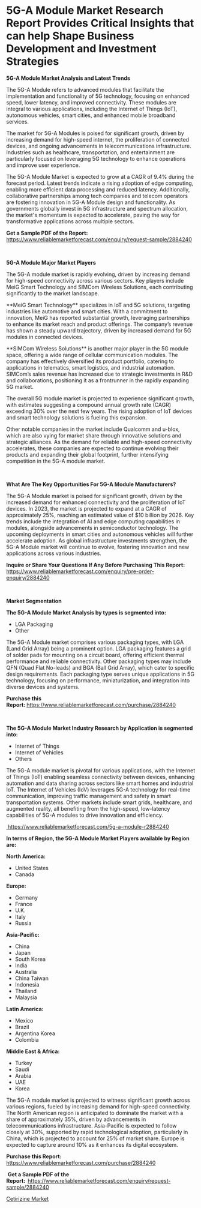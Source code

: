 <p><h1>5G-A Module Market Research Report Provides Critical Insights that can help Shape Business Development and Investment Strategies</h1></p><p><strong>5G-A Module Market Analysis and Latest Trends</strong></p>
<p><p>The 5G-A Module refers to advanced modules that facilitate the implementation and functionality of 5G technology, focusing on enhanced speed, lower latency, and improved connectivity. These modules are integral to various applications, including the Internet of Things (IoT), autonomous vehicles, smart cities, and enhanced mobile broadband services.</p><p>The market for 5G-A Modules is poised for significant growth, driven by increasing demand for high-speed internet, the proliferation of connected devices, and ongoing advancements in telecommunications infrastructure. Industries such as healthcare, transportation, and entertainment are particularly focused on leveraging 5G technology to enhance operations and improve user experience. </p><p>The 5G-A Module Market is expected to grow at a CAGR of 9.4% during the forecast period. Latest trends indicate a rising adoption of edge computing, enabling more efficient data processing and reduced latency. Additionally, collaborative partnerships among tech companies and telecom operators are fostering innovation in 5G-A Module design and functionality. As governments globally invest in 5G infrastructure and spectrum allocation, the market's momentum is expected to accelerate, paving the way for transformative applications across multiple sectors.</p></p>
<p><strong>Get a Sample PDF of the Report:&nbsp;</strong> <a href="https://www.reliablemarketforecast.com/enquiry/request-sample/2884240?utm_campaign=2284&utm_medium=2&utm_source=Github&utm_content=ia&utm_term=13032025&utm_id=5g-a-module">https://www.reliablemarketforecast.com/enquiry/request-sample/2884240</a></p>
<p>&nbsp;</p>
<p><strong>5G-A Module Major Market Players</strong></p>
<p><p>The 5G-A module market is rapidly evolving, driven by increasing demand for high-speed connectivity across various sectors. Key players include MeiG Smart Technology and SIMCom Wireless Solutions, each contributing significantly to the market landscape.</p><p>**MeiG Smart Technology** specializes in IoT and 5G solutions, targeting industries like automotive and smart cities. With a commitment to innovation, MeiG has reported substantial growth, leveraging partnerships to enhance its market reach and product offerings. The company’s revenue has shown a steady upward trajectory, driven by increased demand for 5G modules in connected devices.</p><p>**SIMCom Wireless Solutions** is another major player in the 5G module space, offering a wide range of cellular communication modules. The company has effectively diversified its product portfolio, catering to applications in telematics, smart logistics, and industrial automation. SIMCom’s sales revenue has increased due to strategic investments in R&D and collaborations, positioning it as a frontrunner in the rapidly expanding 5G market.</p><p>The overall 5G module market is projected to experience significant growth, with estimates suggesting a compound annual growth rate (CAGR) exceeding 30% over the next few years. The rising adoption of IoT devices and smart technology solutions is fueling this expansion.</p><p>Other notable companies in the market include Qualcomm and u-blox, which are also vying for market share through innovative solutions and strategic alliances. As the demand for reliable and high-speed connectivity accelerates, these companies are expected to continue evolving their products and expanding their global footprint, further intensifying competition in the 5G-A module market.</p></p>
<p>&nbsp;</p>
<p><strong>What Are The Key Opportunities For 5G-A Module Manufacturers?</strong></p>
<p><p>The 5G-A Module market is poised for significant growth, driven by the increased demand for enhanced connectivity and the proliferation of IoT devices. In 2023, the market is projected to expand at a CAGR of approximately 25%, reaching an estimated value of $10 billion by 2026. Key trends include the integration of AI and edge computing capabilities in modules, alongside advancements in semiconductor technology. The upcoming deployments in smart cities and autonomous vehicles will further accelerate adoption. As global infrastructure investments strengthen, the 5G-A Module market will continue to evolve, fostering innovation and new applications across various industries.</p></p>
<p><strong>Inquire or Share Your Questions If Any Before Purchasing This Report:</strong> <a href="https://www.reliablemarketforecast.com/enquiry/pre-order-enquiry/2884240?utm_campaign=2284&utm_medium=2&utm_source=Github&utm_content=ia&utm_term=13032025&utm_id=5g-a-module">https://www.reliablemarketforecast.com/enquiry/pre-order-enquiry/2884240</a></p>
<p>&nbsp;</p>
<p><strong>Market Segmentation</strong></p>
<p><strong>The 5G-A Module Market Analysis by types is segmented into:</strong></p>
<p><ul><li>LGA Packaging</li><li>Other</li></ul></p>
<p><p>The 5G-A Module market comprises various packaging types, with LGA (Land Grid Array) being a prominent option. LGA packaging features a grid of solder pads for mounting on a circuit board, offering efficient thermal performance and reliable connectivity. Other packaging types may include QFN (Quad Flat No-leads) and BGA (Ball Grid Array), which cater to specific design requirements. Each packaging type serves unique applications in 5G technology, focusing on performance, miniaturization, and integration into diverse devices and systems.</p></p>
<p><strong>Purchase this Report:&nbsp;</strong><a href="https://www.reliablemarketforecast.com/purchase/2884240?utm_campaign=2284&utm_medium=2&utm_source=Github&utm_content=ia&utm_term=13032025&utm_id=5g-a-module">https://www.reliablemarketforecast.com/purchase/2884240</a></p>
<p>&nbsp;</p>
<p><strong>The 5G-A Module Market Industry Research by Application is segmented into:</strong></p>
<p><ul><li>Internet of Things</li><li>Internet of Vehicles</li><li>Others</li></ul></p>
<p><p>The 5G-A module market is pivotal for various applications, with the Internet of Things (IoT) enabling seamless connectivity between devices, enhancing automation and data sharing across sectors like smart homes and industrial IoT. The Internet of Vehicles (IoV) leverages 5G-A technology for real-time communication, improving traffic management and safety in smart transportation systems. Other markets include smart grids, healthcare, and augmented reality, all benefiting from the high-speed, low-latency capabilities of 5G-A modules to drive innovation and efficiency.</p></p>
<p><a href="https://www.reliablemarketforecast.com/5g-a-module-r2884240?utm_campaign=2284&utm_medium=2&utm_source=Github&utm_content=ia&utm_term=13032025&utm_id=5g-a-module">&nbsp;https://www.reliablemarketforecast.com/5g-a-module-r2884240</a></p>
<p><strong>In terms of Region, the 5G-A Module Market Players available by Region are:</strong></p>
<p>
    <p> <strong> North America: </strong>
        <ul>
            <li>United States</li>
            <li>Canada</li>
        </ul>
        </p> 
    <p> <strong> Europe: </strong>
        <ul>
            <li>Germany</li>
            <li>France</li>
            <li>U.K.</li>
            <li>Italy</li>
            <li>Russia</li>
        </ul>
        </p> 
    <p> <strong> Asia-Pacific: </strong>
        <ul>
            <li>China</li>
            <li>Japan</li>
            <li>South Korea</li>
            <li>India</li>
            <li>Australia</li>
            <li>China Taiwan</li>
            <li>Indonesia</li>
            <li>Thailand</li>
            <li>Malaysia</li>
        </ul>
        </p> 
    <p> <strong> Latin America: </strong>
        <ul>
            <li>Mexico</li>
            <li>Brazil</li>
            <li>Argentina Korea</li>
            <li>Colombia</li>
        </ul>
        </p> 
    <p> <strong> Middle East & Africa: </strong>
        <ul>
            <li>Turkey</li>
            <li>Saudi</li>
            <li>Arabia</li>
            <li>UAE</li>
            <li>Korea</li>
        </ul>
    </p>
    </p>
<p><p>The 5G-A module market is projected to witness significant growth across various regions, fueled by increasing demand for high-speed connectivity. The North American region is anticipated to dominate the market with a share of approximately 35%, driven by advancements in telecommunications infrastructure. Asia-Pacific is expected to follow closely at 30%, supported by rapid technological adoption, particularly in China, which is projected to account for 25% of market share. Europe is expected to capture around 10% as it enhances its digital ecosystem.</p></p>
<p><strong>Purchase this Report: </strong><a href="https://www.reliablemarketforecast.com/purchase/2884240?utm_campaign=2284&utm_medium=2&utm_source=Github&utm_content=ia&utm_term=13032025&utm_id=5g-a-module">https://www.reliablemarketforecast.com/purchase/2884240</a></p>
<p>&nbsp;<strong>Get a Sample PDF of the Report:&nbsp;&nbsp;</strong><a href="https://www.reliablemarketforecast.com/enquiry/request-sample/2884240?utm_campaign=2284&utm_medium=2&utm_source=Github&utm_content=ia&utm_term=13032025&utm_id=5g-a-module">https://www.reliablemarketforecast.com/enquiry/request-sample/2884240</a></p>
<p><strong></strong></p>
<p><p><a href="https://github.com/SanjidaMahmud54/Market-Research-Report-List-1/blob/main/cetirizine-market.md?utm_campaign=2284&utm_medium=2&utm_source=Github&utm_content=ia&utm_term=13032025&utm_id=5g-a-module">Cetirizine Market</a></p></p>